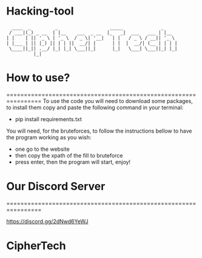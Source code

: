 # Hacking-tool

```
  ____  _         _                   _____              _
 / ___|(_) _ __  | |__    ___  _ __  |_   _|  ___   ___ | |__
| |    | || '_ \ | '_ \  / _ \| '__|   | |   / _ \ / __|| '_ \
| |___ | || |_) || | | ||  __/| |      | |  |  __/| (__ | | | |
 \____||_|| .__/ |_| |_| \___||_|      |_|   \___| \___||_| |_|
          |_|

```

# How to use?
================================================================
To use the code you will need to download some packages, to install them copy and paste the following command in your terminal:

- pip install requirements.txt

You will need, for the bruteforces, to follow the instructions bellow to have the program working as you wish:
- one go to the website
- then copy the xpath of the fill to bruteforce
- press enter, then the program will start, enjoy!

# Our Discord Server
================================================================

https://discord.gg/2dNwd6YeWJ


# CipherTech
